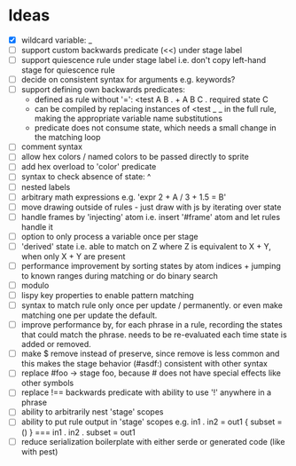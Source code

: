 # Ideas
- [x] wildcard variable: _
- [ ] support custom backwards predicate (<<) under stage label
- [ ] support quiescence rule under stage label i.e. don't copy left-hand stage for quiescence rule
- [ ] decide on consistent syntax for arguments e.g. keywords?
- [ ] support defining own backwards predicates:
  - defined as rule without '=': <test A B . + A B C . required state C
  - can be compiled by replacing instances of <test _ _ in the full rule, making the appropriate variable name substitutions
  - predicate does not consume state, which needs a small change in the matching loop
- [ ] comment syntax
- [ ] allow hex colors / named colors to be passed directly to sprite
- [ ] add hex overload to 'color' predicate
- [ ] syntax to check absence of state: ^
- [ ] nested labels
- [ ] arbitrary math expressions e.g. 'expr 2 + A / 3 + 1.5 = B'
- [ ] move drawing outside of rules - just draw with js by iterating over state
- [ ] handle frames by 'injecting' atom i.e. insert '#frame' atom and let rules handle it
- [ ] option to only process a variable once per stage
- [ ] 'derived' state i.e. able to match on Z where Z is equivalent to X + Y, when only X + Y are present
- [ ] performance improvement by sorting states by atom indices + jumping to known ranges during matching or do binary search
- [ ] modulo
- [ ] lispy key properties to enable pattern matching
- [ ] syntax to match rule only once per update / permanently. or even make matching one per update the default.
- [ ] improve performance by, for each phrase in a rule, recording the states that could match the phrase. needs to be re-evaluated each time state is added or removed.
- [ ] make $ remove instead of preserve, since remove is less common and this makes the stage behavior (#asdf:) consistent with other syntax
- [ ] replace #foo -> stage foo, because # does not have special effects like other symbols
- [ ] replace !== backwards predicate with ability to use '!' anywhere in a phrase
- [ ] ability to arbitrarily nest 'stage' scopes
- [ ] ability to put rule output in 'stage' scopes e.g. in1 . in2 = out1 { subset = () } === in1 . in2 . subset = out1
- [ ] reduce serialization boilerplate with either serde or generated code (like with pest)
